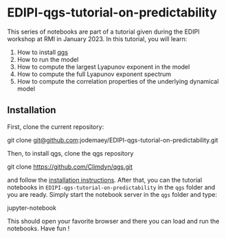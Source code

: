 # EDIPI-qgs-tutorial-on-predictability

This series of notebooks are part of a tutorial given during the EDIPI workshop at RMI in January 2023.
In this tutorial, you will learn:

1. How to install [qgs](https://github.com/Climdyn/qgs)
2. How to run the model
3. How to compute the largest Lyapunov exponent in the model
4. How to compute the full Lyapunov exponent spectrum
5. How to compute the correlation properties of the underlying dynamical model

## Installation

First, clone the current repository:

  git clone git@github.com:jodemaey/EDIPI-qgs-tutorial-on-predictability.git

Then, to install qgs, clone the qgs repository

  git clone https://github.com/Climdyn/qgs.git

and follow the [installation instructions](https://github.com/Climdyn/qgs#installation). 
After that, you can the tutorial notebooks in `EDIPI-qgs-tutorial-on-predictability` in the `qgs` folder and you are ready.
Simply start the notebook server in the `qgs` folder and type:

  jupyter-notebook
  
This should open your favorite browser and there you can load and run the notebooks. Have fun !
